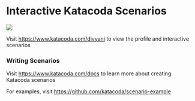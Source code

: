 # Interactive Katacoda Scenarios

[![](http://shields.katacoda.com/katacoda/divyani/count.svg)](https://www.katacoda.com/divyani "Get your profile on Katacoda.com")

Visit https://www.katacoda.com/divyani to view the profile and interactive scenarios

### Writing Scenarios
Visit https://www.katacoda.com/docs to learn more about creating Katacoda scenarios

For examples, visit https://github.com/katacoda/scenario-example
